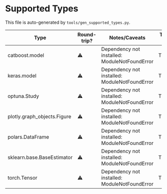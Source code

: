 # Supported Types

This file is auto-generated by `tools/gen_supported_types.py`.

| Type | Round-trip? | Notes/Caveats | Test ID |
| --- | --- | --- | --- |
| catboost.model | ⚠️ | Dependency not installed: ModuleNotFoundError | T001 |
| keras.model | ⚠️ | Dependency not installed: ModuleNotFoundError | T002 |
| optuna.Study | ⚠️ | Dependency not installed: ModuleNotFoundError | T003 |
| plotly.graph_objects.Figure | ⚠️ | Dependency not installed: ModuleNotFoundError | T004 |
| polars.DataFrame | ⚠️ | Dependency not installed: ModuleNotFoundError | T005 |
| sklearn.base.BaseEstimator | ⚠️ | Dependency not installed: ModuleNotFoundError | T006 |
| torch.Tensor | ⚠️ | Dependency not installed: ModuleNotFoundError | T007 |
